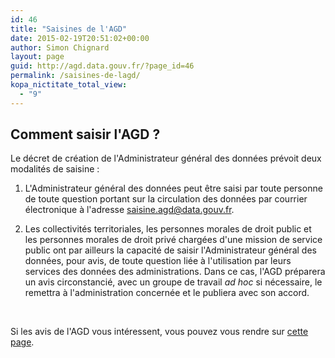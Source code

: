 ```yaml
---
id: 46
title: "Saisines de l'AGD"
date: 2015-02-19T20:51:02+00:00
author: Simon Chignard
layout: page
guid: http://agd.data.gouv.fr/?page_id=46
permalink: /saisines-de-lagd/
kopa_nictitate_total_view:
  - "9"
---
```


## Comment saisir l'AGD ?

Le décret de création de l'Administrateur général des données prévoit deux modalités de saisine :

1. L'Administrateur général des données peut être saisi par toute personne de toute question portant sur la circulation des données par courrier électronique à l'adresse saisine.agd@data.gouv.fr. 

2. Les collectivités territoriales, les personnes morales de droit public et les personnes morales de droit privé chargées d'une mission de service public ont par ailleurs la capacité de saisir l'Administrateur général des données, pour avis, de toute question liée à l'utilisation par leurs services des données des administrations. Dans ce cas, l'AGD préparera un avis circonstancié, avec un groupe de travail _ad hoc_ si nécessaire, le remettra à l'administration concernée et le publiera avec son accord.

&nbsp;

Si les avis de l'AGD vous intéressent, vous pouvez vous rendre sur [cette page](http://agd.data.gouv.fr/category/avis/).
